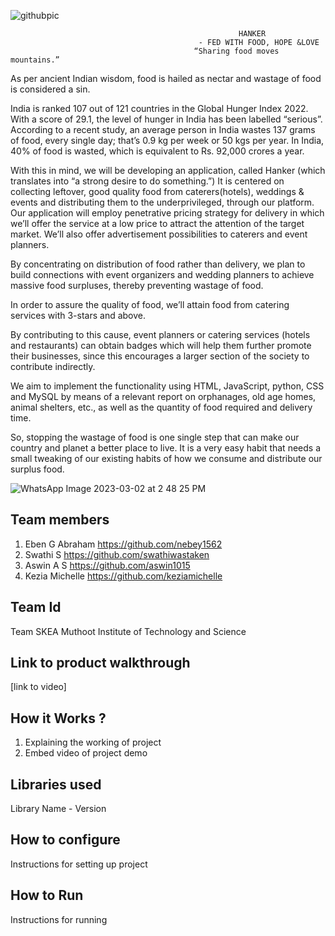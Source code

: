 ![githubpic](https://user-images.githubusercontent.com/126552313/221784874-670cd550-8440-4f18-bc5e-44257752c230.png)

                                                       HANKER
                                              - FED WITH FOOD, HOPE &LOVE
                                             “Sharing food moves mountains.” 
As per ancient Indian wisdom, food is hailed as nectar and wastage of food is considered a sin.

India is ranked 107 out of 121 countries in the Global Hunger Index 2022. With a score of 29.1, the level of hunger in India has been labelled “serious”.
According to a recent study, an average person in India wastes 137 grams of food, every single day; that’s 0.9 kg per week or 50 kgs per year. In India, 40% of food is wasted, which is equivalent to Rs. 92,000 crores a year.

With this in mind, we will be developing an application, called Hanker (which translates into “a strong desire to do something.”) It is centered on collecting leftover, good quality food from caterers(hotels), weddings & events and distributing them to the underprivileged, through our platform. Our application will employ penetrative pricing strategy for delivery in which we’ll offer the service at a low price to attract the attention of the target market. We’ll also offer advertisement possibilities to caterers and event planners.

By concentrating on distribution of food rather than delivery, we plan to build connections with event organizers and wedding planners to achieve massive food surpluses, thereby preventing wastage of food. 

In order to assure the quality of food, we’ll attain food from catering services with 3-stars and above.

By contributing to this cause, event planners or catering services (hotels and restaurants) can obtain badges which will help them further promote their businesses, since this encourages a larger section of the society to contribute indirectly.

We aim to implement the functionality using HTML, JavaScript, python, CSS and MySQL by means of a relevant report on orphanages, old age homes, animal shelters, etc., as well as the quantity of food required and delivery time.

So, stopping the wastage of food is one single step that can make our country and planet a better place to live. It is a very easy habit that needs a small tweaking of our existing habits of how we consume and distribute our surplus food.

![WhatsApp Image 2023-03-02 at 2 48 25 PM](https://user-images.githubusercontent.com/95524773/222386274-f0bda1cf-53de-412b-aeb2-2f98c34a8afa.jpeg)

## Team members
1. Eben G Abraham https://github.com/nebey1562
2. Swathi S https://github.com/swathiwastaken
3. Aswin A S https://github.com/aswin1015
4. Kezia Michelle https://github.com/keziamichelle
## Team Id
Team SKEA
Muthoot Institute of Technology and Science
## Link to product walkthrough
[link to video]
## How it Works ?
1. Explaining the working of project
2. Embed video of project demo
## Libraries used
Library Name - Version
## How to configure
Instructions for setting up project
## How to Run
Instructions for running
